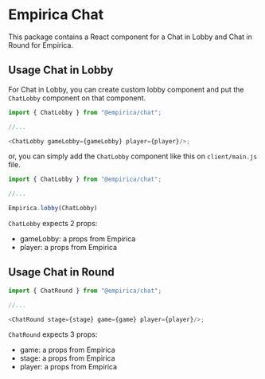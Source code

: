 # Empirica Chat

This package contains a React component for a Chat in Lobby and Chat in Round for Empirica.

## Usage Chat in Lobby

For Chat in Lobby, you can create custom lobby component and put the `ChatLobby` component on that component.

```js
import { ChatLobby } from "@empirica/chat";

//...

<ChatLobby gameLobby={gameLobby} player={player}/>;

```

or, you can simply add the `ChatLobby` component like this on `client/main.js` file.

```js
import { ChatLobby } from "@empirica/chat";

//...

Empirica.lobby(ChatLobby)

```

`ChatLobby` expects 2 props:

- gameLobby: a props from Empirica
- player: a props from Empirica

## Usage Chat in Round

```js
import { ChatRound } from "@empirica/chat";

//...

<ChatRound stage={stage} game={game} player={player}/>;

```

`ChatRound` expects 3 props:

- game: a props from Empirica
- stage: a props from Empirica
- player: a props from Empirica
